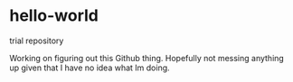 # hello-world
trial repository

Working on figuring out this Github thing. Hopefully not messing anything up given that I have no idea what Im doing.

